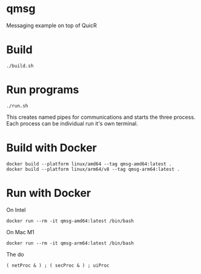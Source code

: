 # qmsg

Messaging example on top of QuicR 


# Build

```
./build.sh
```

# Run programs

```
./run.sh
```

This creates named pipes for communications and starts the three
process. Each process can be individual run it's own terminal.

# Build with Docker

```
docker build --platform linux/amd64 --tag qmsg-amd64:latest .
docker build --platform linux/arm64/v8 --tag qmsg-arm64:latest . 
```

# Run with Docker

On Intel 
```
docker run --rm -it qmsg-amd64:latest /bin/bash 
```
On Mac M1
```
docker run --rm -it qmsg-arm64:latest /bin/bash 
```

The do
```
( netProc & ) ; ( secProc & ) ; uiProc 
```

